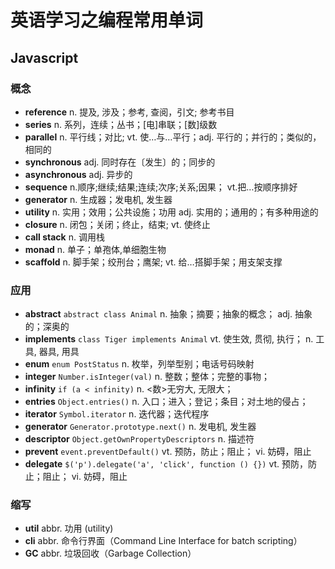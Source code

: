 # 英语学习之编程常用单词

## Javascript
### 概念
- **reference** n. 提及, 涉及；参考, 查阅，引文; 参考书目
- **series** n. 系列，连续；丛书；[电]串联；[数]级数
- **parallel** n. 平行线；对比; vt. 使…与…平行；adj. 平行的；并行的；类似的，相同的
- **synchronous** adj. 同时存在〔发生〕的；同步的
- **asynchronous** adj. 异步的
- **sequence** n.顺序;继续;结果;连续;次序;关系;因果； vt.把…按顺序排好
- **generator** n. 生成器；发电机, 发生器
- **utility** n. 实用；效用；公共设施；功用 adj. 实用的；通用的；有多种用途的
- **closure** n. 闭包；关闭；终止，结束; vt. 使终止
- **call stack** n. 调用栈
- **monad** n. 单子；单孢体,单细胞生物
- **scaffold** n. 脚手架；绞刑台；鹰架; vt. 给…搭脚手架；用支架支撑


### 应用
- **abstract** `abstract class Animal` n. 抽象；摘要；抽象的概念； adj. 抽象的；深奥的
- **implements** `class Tiger implements Animal` vt. 使生效, 贯彻, 执行； n. 工具, 器具, 用具
- **enum** `enum PostStatus` n. 枚举，列举型别；电话号码映射
- **integer** `Number.isInteger(val)` n. 整数；整体；完整的事物；
- **infinity** `if (a < infinity)` n. <数>无穷大, 无限大；
- **entries** `Object.entries()` n. 入口；进入；登记；条目；对土地的侵占；
- **iterator** `Symbol.iterator` n. 迭代器；迭代程序
- **generator** `Generator.prototype.next()` n. 发电机, 发生器
- **descriptor** `Object.getOwnPropertyDescriptors` n. 描述符
- **prevent** `event.preventDefault()` vt. 预防，防止；阻止； vi. 妨碍，阻止
- **delegate** `$('p').delegate('a', 'click', function () {})` vt. 预防，防止；阻止； vi. 妨碍，阻止

### 缩写
- **util** abbr. 功用 (utility)
- **cli** abbr. 命令行界面（Command Line Interface for batch scripting）
- **GC** abbr. 垃圾回收（Garbage Collection）
